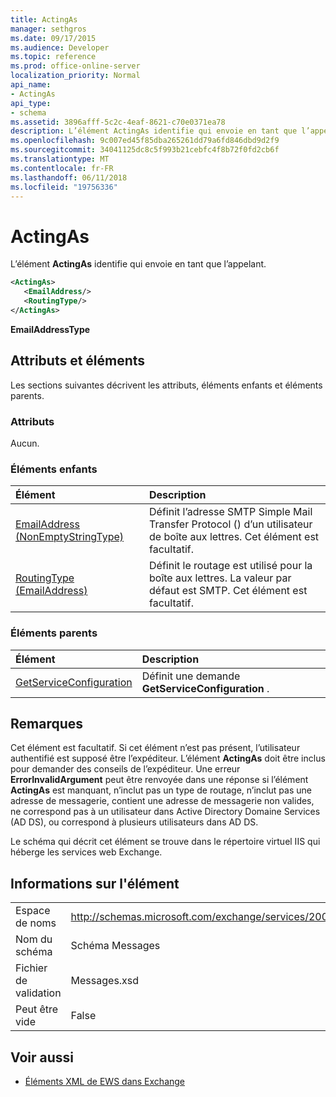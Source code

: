 ```yaml
---
title: ActingAs
manager: sethgros
ms.date: 09/17/2015
ms.audience: Developer
ms.topic: reference
ms.prod: office-online-server
localization_priority: Normal
api_name:
- ActingAs
api_type:
- schema
ms.assetid: 3896afff-5c2c-4eaf-8621-c70e0371ea78
description: L’élément ActingAs identifie qui envoie en tant que l’appelant.
ms.openlocfilehash: 9c007ed45f85dba265261dd79a6fd846dbd9d2f9
ms.sourcegitcommit: 34041125dc8c5f993b21cebfc4f8b72f0fd2cb6f
ms.translationtype: MT
ms.contentlocale: fr-FR
ms.lasthandoff: 06/11/2018
ms.locfileid: "19756336"
---
```

# <a name="actingas"></a>ActingAs

L’élément **ActingAs** identifie qui envoie en tant que l’appelant. 
  
```xml
<ActingAs>
   <EmailAddress/>
   <RoutingType/>
</ActingAs>
```

 **EmailAddressType**
## <a name="attributes-and-elements"></a>Attributs et éléments

Les sections suivantes décrivent les attributs, éléments enfants et éléments parents.
  
### <a name="attributes"></a>Attributs

Aucun.
  
### <a name="child-elements"></a>Éléments enfants

|**Élément**|**Description**|
|:-----|:-----|
|[EmailAddress (NonEmptyStringType)](emailaddress-nonemptystringtype.md) <br/> |Définit l’adresse SMTP Simple Mail Transfer Protocol () d’un utilisateur de boîte aux lettres. Cet élément est facultatif.  <br/> |
|[RoutingType (EmailAddress)](routingtype-emailaddress.md) <br/> |Définit le routage est utilisé pour la boîte aux lettres. La valeur par défaut est SMTP. Cet élément est facultatif.  <br/> |
   
### <a name="parent-elements"></a>Éléments parents

|**Élément**|**Description**|
|:-----|:-----|
|[GetServiceConfiguration](getserviceconfiguration.md) <br/> |Définit une demande **GetServiceConfiguration** .  <br/> |
   
## <a name="remarks"></a>Remarques

Cet élément est facultatif. Si cet élément n’est pas présent, l’utilisateur authentifié est supposé être l’expéditeur. L’élément **ActingAs** doit être inclus pour demander des conseils de l’expéditeur. Une erreur **ErrorInvalidArgument** peut être renvoyée dans une réponse si l’élément **ActingAs** est manquant, n’inclut pas un type de routage, n’inclut pas une adresse de messagerie, contient une adresse de messagerie non valides, ne correspond pas à un utilisateur dans Active Directory Domaine Services (AD DS), ou correspond à plusieurs utilisateurs dans AD DS. 
  
Le schéma qui décrit cet élément se trouve dans le répertoire virtuel IIS qui héberge les services web Exchange.
  
## <a name="element-information"></a>Informations sur l'élément

|||
|:-----|:-----|
|Espace de noms  <br/> |http://schemas.microsoft.com/exchange/services/2006/messages  <br/> |
|Nom du schéma  <br/> |Schéma Messages  <br/> |
|Fichier de validation  <br/> |Messages.xsd  <br/> |
|Peut être vide  <br/> |False  <br/> |
   
## <a name="see-also"></a>Voir aussi

- [Éléments XML de EWS dans Exchange](ews-xml-elements-in-exchange.md)

